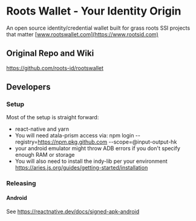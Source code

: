 # Roots Wallet - Your Identity Origin
An open source identity/credential wallet built for grass roots SSI projects that matter
[www.rootswallet.com](https://www.rootsid.com)

## Original Repo and Wiki
https://github.com/roots-id/rootswallet

## Developers
### Setup
Most of the setup is straight forward:
* react-native and yarn
* You will need atala-prism access via: npm login --registry=https://npm.pkg.github.com --scope=@input-output-hk
* your android emulator might throw ADB errors if you don't specify enough RAM or storage
* You will also need to install the indy-lib per your environment https://aries.js.org/guides/getting-started/installation
### Releasing
#### Android
See https://reactnative.dev/docs/signed-apk-android
